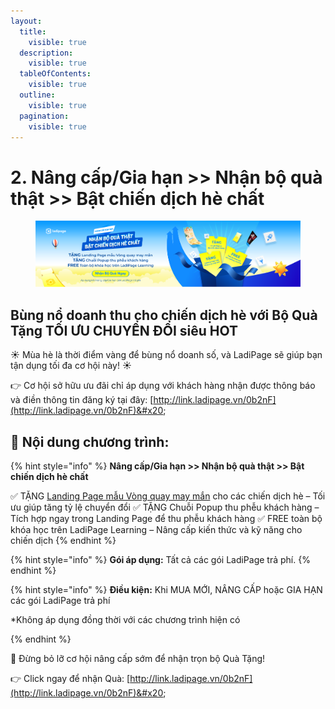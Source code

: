 ```yaml
---
layout:
  title:
    visible: true
  description:
    visible: true
  tableOfContents:
    visible: true
  outline:
    visible: true
  pagination:
    visible: true
---
```


# 2. Nâng cấp/Gia hạn >> Nhận bộ quà thật >> Bật chiến dịch hè chất

<figure><img src="../.gitbook/assets/01_Thông báo_Gitbook-05.png" alt=""><figcaption></figcaption></figure>

## Bùng nổ doanh thu cho chiến dịch hè với Bộ Quà Tặng TỐI ƯU CHUYỂN ĐỔI siêu HOT

☀ Mùa hè là thời điểm vàng để bùng nổ doanh số, và LadiPage sẽ giúp bạn tận dụng tối đa cơ hội này! ☀

👉 Cơ hội sở hữu ưu đãi chỉ áp dụng với khách hàng nhận được thông báo và điền thông tin đăng ký tại đây: [http://link.ladipage.vn/0b2nF](http://link.ladipage.vn/0b2nF)&#x20;

## 🎁 Nội dung chương trình:

{% hint style="info" %}
**Nâng cấp/Gia hạn >> Nhận bộ quà thật >> Bật chiến dịch hè chất**

✅ TẶNG [Landing Page mẫu Vòng quay may mắn](https://demo.ldpdemo.com/luckyspin) cho các chiến dịch hè – Tối ưu giúp tăng tỷ lệ chuyển đổi ✅ TẶNG Chuỗi Popup thu phễu khách hàng – Tích hợp ngay trong Landing Page để thu phễu khách hàng ✅ FREE toàn bộ khóa học trên LadiPage Learning – Nâng cấp kiến thức và kỹ năng cho chiến dịch
{% endhint %}

{% hint style="info" %}
**Gói áp dụng:** Tất cả các gói LadiPage trả phí.
{% endhint %}

{% hint style="info" %}
**Điều kiện:** Khi MUA MỚI, NÂNG CẤP hoặc GIA HẠN các gói LadiPage trả phí&#x20;

\*Không áp dụng đồng thời với các chương trình hiện có


{% endhint %}

🚀 Đừng bỏ lỡ cơ hội nâng cấp sớm để nhận trọn bộ Quà Tặng!&#x20;

👉  Click ngay để nhận Quà: [http://link.ladipage.vn/0b2nF](http://link.ladipage.vn/0b2nF)&#x20;
